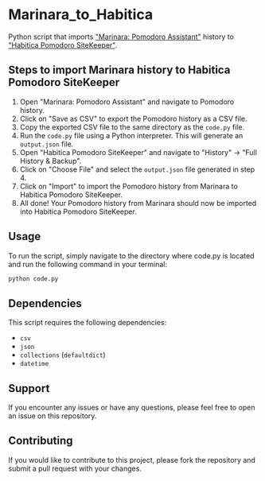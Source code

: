 # Marinara_to_Habitica

Python script that imports ["Marinara: Pomodoro Assistant"](https://github.com/schmich/marinara/) history to ["Habitica Pomodoro SiteKeeper"](https://github.com/ofekmiz/Habitica-Pomodoro-SiteKeeper/).

## Steps to import Marinara history to Habitica Pomodoro SiteKeeper

1. Open "Marinara: Pomodoro Assistant" and navigate to Pomodoro history.
2. Click on "Save as CSV" to export the Pomodoro history as a CSV file.
3. Copy the exported CSV file to the same directory as the `code.py` file.
4. Run the `code.py` file using a Python interpreter. This will generate an `output.json` file.
5. Open "Habitica Pomodoro SiteKeeper" and navigate to "History" -> "Full History & Backup".
6. Click on "Choose File" and select the `output.json` file generated in step 4.
7. Click on "Import" to import the Pomodoro history from Marinara to Habitica Pomodoro SiteKeeper.
8. All done! Your Pomodoro history from Marinara should now be imported into Habitica Pomodoro SiteKeeper.

## Usage
To run the script, simply navigate to the directory where code.py is located and run the following command in your terminal:
```bash 
python code.py
```

## Dependencies
This script requires the following dependencies:
* `csv`
* `json`
* `collections` (`defaultdict`)
* `datetime`

## Support 
If you encounter any issues or have any questions, please feel free to open an issue on this repository.

## Contributing
If you would like to contribute to this project, please fork the repository and submit a pull request with your changes.

